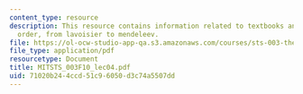 ```yaml
---
content_type: resource
description: This resource contains information related to textbooks and chemical
  order, from lavoisier to mendeleev.
file: https://ol-ocw-studio-app-qa.s3.amazonaws.com/courses/sts-003-the-rise-of-modern-science-fall-2010/71020b244ccd51c96050d3c74a5507dd_MITSTS_003F10_lec04.pdf
file_type: application/pdf
resourcetype: Document
title: MITSTS_003F10_lec04.pdf
uid: 71020b24-4ccd-51c9-6050-d3c74a5507dd
---
```

